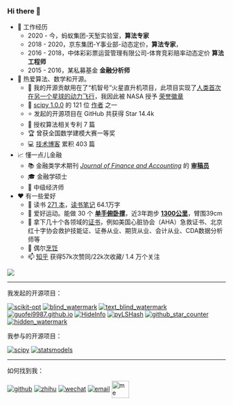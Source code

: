 
<h3 id="hi-there-">Hi there 👋</h3>
<ul>
<li>💼 工作经历
    <ul>
<li>2020 - 今，蚂蚁集团-天堑实验室，<strong>算法专家</strong></li>
<li>2018 - 2020，京东集团-Y事业部-动态定价，<strong>算法专家</strong>，</li>
<li>2016 - 2018，中体彩彩票运营管理有限公司-体育竞彩赔率动态定价 <strong>算法工程师</strong></li>
<li>2015 - 2016，某私募基金 <strong>金融分析师</strong></li>
</ul>
</li>
<li>🧮 热爱算法、数学和开源。
    <ul>
<li>🚀 我的开源贡献用在了“机智号”火星直升机项目，此项目实现了<a href="https://github.com/readme/featured/nasa-ingenuity-helicopter">人类首次在另一个星球的动力飞行</a>，我因此被 NASA 授予 <a href="https://github.com/guofei9987?achievement=mars-2020-contributor&amp;tab=achievements">荣誉徽章</a></li>
<li>🤔 <a href="https://github.com/scipy/scipy/releases/tag/v1.0.0">scipy 1.0.0</a> 的 121 位 <a href="https://github.com/scipy/scipy/issues/7798">作者</a> 之一
  <!-- - 📃 CDA 持证人 --></li>
<li>⭐ 发起的开源项目在 GitHub 共获得 Star 14.4k</li>
<li>📑 授权算法相关专利 7 篇</li>
<li>🏆 曾获全国数学建模大赛一等奖</li>
<li>💻 <a href="https://www.guofei.site/">技术博客</a> 累积 403 篇</li>
</ul>
</li>
<li>📈 懂一点儿金融
    <ul>
<li>📚 金融类学术期刊 <em><a href="http://www.sciencepublishinggroup.com/journal/index?journalid=171">Journal of Finance and Accounting</a></em> 的 <strong><a href="https://www.guofei.site/certification.html#学术方面">审稿员</a></strong></li>
<li>🎓 金融学硕士</li>
<li>📝 中级经济师</li>
</ul>
</li>
<li>❤️ 有一些爱好
    <ul>
<li>📖 读书 <a href="https://www.guofei.site/BookList.html">271 本</a>，<a href="https://www.guofei.site/reading.html">读书笔记</a> 64.1万字</li>
<li>🤸 爱好运动。能做 30 个 <b><a href="https://www.bilibili.com/video/BV1L64y1t7Ef/" target="_blank">单手俯卧撑</a></b>，近3年跑步 <b><a href="/sports.html">1300公里</a></b>，臂围39cm</li>
<li>📜 拿下几十个各领域的<a href="https://www.guofei.site/certification.html">证书</a>，例如美国心脏协会（AHA）急救证书、北京红十字协会救护技能证、证券从业、期货从业、会计从业、CDA数据分析师等</li>
<li>🍳 偶尔<a href="https://www.guofei.site/cook.html">烹饪</a></li>
<li>📫 <a href="https://www.zhihu.com/people/guofei9987/answers/by_votes" target="_blank">知乎</a> 获得57k次赞同/22k次收藏/ 1.4 万个关注</li>
</ul>
</li>
</ul>
<img src="https://www.guofei.site/pages/trophy.svg">
<hr/>
<p>我发起的开源项目：</p>
<p><a href="https://github.com/guofei9987/scikit-opt"><img alt="scikit-opt" src="https://www.guofei.site/public/icon/scikit-opt.svg"/></a>
<a href="https://github.com/guofei9987/blind_watermark"><img alt="blind_watermark" src="https://www.guofei.site/public/icon/blind_watermark.svg"/></a>
<a href="https://github.com/guofei9987/text_blind_watermark"><img alt="text_blind_watermark" src="https://www.guofei.site/public/icon/text_blind_watermark.svg"/></a>
<a href="https://github.com/guofei9987/guofei9987.github.io"><img alt="guofei9987.github.io" src="https://www.guofei.site/public/icon/guofei9987.github.io.svg"/></a>
<a href="https://github.com/guofei9987/HideInfo"><img alt="HideInfo" src="https://www.guofei.site/public/icon/HideInfo.svg"/></a>
<a href="https://github.com/guofei9987/pyLSHash"><img alt="pyLSHash" src="https://www.guofei.site/public/icon/pyLSHash.svg"/></a>
<a href="https://github.com/guofei9987/github_star_counter"><img alt="github_star_counter" src="https://www.guofei.site/public/icon/github_star_counter.svg"/></a>
<a href="https://github.com/guofei9987/hidden_watermark"><img alt="hidden_watermark" src="https://www.guofei.site/public/icon/hidden_watermark.svg"/></a></p>
<p>我参与的开源项目：</p>
<p><a href="https://github.com/scipy/scipy"><img alt="scipy" src="https://github-readme-stats.vercel.app/api/pin/?username=scipy&amp;repo=scipy&amp;theme=radical"/></a>
<a href="https://github.com/statsmodels/statsmodels"><img alt="statsmodels" src="https://github-readme-stats.vercel.app/api/pin/?username=statsmodels&amp;repo=statsmodels&amp;theme=radical"/></a></p>
<hr/>
<p>如何找到我：</p>
<p><a href="https://github.com/guofei9987/"><img alt="github" src="https://www.guofei.site/public/logo/github.svg"/></a>
<a href="https://www.zhihu.com/people/guofei9987/answers/by_votes"><img alt="zhihu" src="https://www.guofei.site/public/logo/zhihu.svg"/></a>
<a href="http://www.guofei.site/public/donate/qr_wechat.jpg"><img alt="wechat" src="https://www.guofei.site/public/logo/wechat.svg"/></a>
<a href="mailto:me@guofei.site"><img alt="email" src="https://www.guofei.site/public/logo/email.svg"/></a>
<a href="https://www.guofei.site/" target="_blank">
<img alt="me" class="me" height="40" src="https://www.guofei.site/public/about/me2.png" style="vertical-align: middle;" width="40"/>
</a></p>
<p><br/></p>
